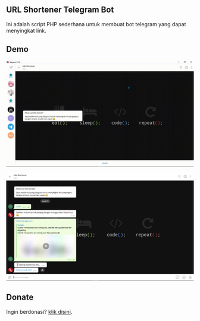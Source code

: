 ## URL Shortener Telegram Bot
Ini adalah script PHP sederhana untuk membuat bot telegram yang dapat menyingkat link.

## Demo
![Demo URL Shortener Bot](https://github.com/IhsanDevs/url-shortener-telebot/raw/main/demo/demo-url-shortener-bot.gif)

![Demo Hasil URL Shortener bot](https://github.com/IhsanDevs/url-shortener-telebot/raw/main/demo/demo-url-shortener-bot.PNG)
## Donate
Ingin berdonasi? [klik disini](https://trakteer.id/ihsan.devs).
